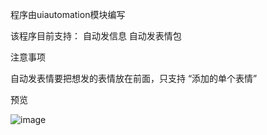 程序由uiautomation模块编写


该程序目前支持：
  自动发信息
  自动发表情包

注意事项

  自动发表情要把想发的表情放在前面，只支持 “添加的单个表情”

预览

![image](https://github.com/Wu-Di-Bao-long-zhan-shi/WeChatTool/assets/170156666/28f465f7-0390-44ae-90ff-8f4a5f46c6b5)



